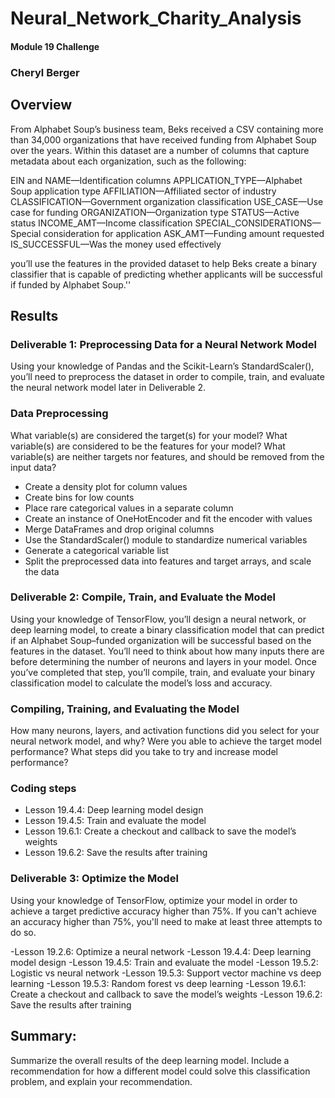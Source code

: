# Neural_Network_Charity_Analysis
#### Module 19 Challenge
### Cheryl Berger

## Overview
 
From Alphabet Soup’s business team, Beks received a CSV containing more than 34,000 organizations that have received funding from Alphabet Soup over the years. Within this dataset are a number of columns that capture metadata about each organization, such as the following:

EIN and NAME—Identification columns
APPLICATION_TYPE—Alphabet Soup application type
AFFILIATION—Affiliated sector of industry
CLASSIFICATION—Government organization classification
USE_CASE—Use case for funding
ORGANIZATION—Organization type
STATUS—Active status
INCOME_AMT—Income classification
SPECIAL_CONSIDERATIONS—Special consideration for application
ASK_AMT—Funding amount requested
IS_SUCCESSFUL—Was the money used effectively

you’ll use the features in the provided dataset to help Beks create a binary classifier that is capable of predicting whether applicants will be successful if funded by Alphabet Soup.''

## Results 

### Deliverable 1: Preprocessing Data for a Neural Network Model
Using your knowledge of Pandas and the Scikit-Learn’s StandardScaler(), you’ll need to preprocess the dataset in order to compile, train, and evaluate the neural network model later in Deliverable 2.

### Data Preprocessing
What variable(s) are considered the target(s) for your model?
What variable(s) are considered to be the features for your model?
What variable(s) are neither targets nor features, and should be removed from the input data?

- Create a density plot for column values
- Create bins for low counts
- Place rare categorical values in a separate column
- Create an instance of OneHotEncoder and fit the encoder with values
- Merge DataFrames and drop original columns
- Use the StandardScaler() module to standardize numerical variables
- Generate a categorical variable list
- Split the preprocessed data into features and target arrays, and scale the data

### Deliverable 2: Compile, Train, and Evaluate the Model
Using your knowledge of TensorFlow, you’ll design a neural network, or deep learning model, to create a binary classification model that can predict if an Alphabet Soup–funded organization will be successful based on the features in the dataset. You’ll need to think about how many inputs there are before determining the number of neurons and layers in your model. Once you’ve completed that step, you’ll compile, train, and evaluate your binary classification model to calculate the model’s loss and accuracy.

### Compiling, Training, and Evaluating the Model
How many neurons, layers, and activation functions did you select for your neural network model, and why?
Were you able to achieve the target model performance?
What steps did you take to try and increase model performance?

### Coding steps
- Lesson 19.4.4: Deep learning model design
- Lesson 19.4.5: Train and evaluate the model
- Lesson 19.6.1: Create a checkout and callback to save the model’s weights
- Lesson 19.6.2: Save the results after training


### Deliverable 3: Optimize the Model
Using your knowledge of TensorFlow, optimize your model in order to achieve a target predictive accuracy higher than 75%. If you can't achieve an accuracy higher than 75%, you'll need to make at least three attempts to do so.

-Lesson 19.2.6: Optimize a neural network
-Lesson 19.4.4: Deep learning model design
-Lesson 19.4.5: Train and evaluate the model
-Lesson 19.5.2: Logistic vs neural network
-Lesson 19.5.3: Support vector machine vs deep learning
-Lesson 19.5.3: Random forest vs deep learning
-Lesson 19.6.1: Create a checkout and callback to save the model’s weights
-Lesson 19.6.2: Save the results after training

## Summary: 
Summarize the overall results of the deep learning model. Include a recommendation for how a different model could solve this classification problem, and explain your recommendation.
